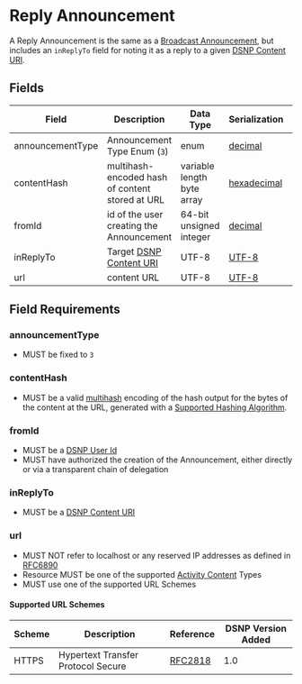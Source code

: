 # Reply Announcement

A Reply Announcement is the same as a [Broadcast Announcement](../Types/Broadcast.md),
but includes an `inReplyTo` field for noting it as a reply to a given [DSNP Content URI](../Identifiers.md#dsnp-content-uri).

## Fields

| Field | Description | Data Type | Serialization | Parquet Type | Bloom Filter |
| ----- | ----------- | --------- | ------------- | ------------ | ------------ |
| announcementType | Announcement Type Enum (`3`) | enum | [decimal](../Serializations.md#decimal) | `INT32` | no |
| contentHash | multihash-encoded hash of content stored at URL | variable length byte array | [hexadecimal](../Serializations.md#hexadecimal) | `BYTE_ARRAY` | YES
| fromId | id of the user creating the Announcement | 64-bit unsigned integer | [decimal](../Serializations.md#decimal) | `UINT_64` | YES
| inReplyTo | Target [DSNP Content URI](../Identifiers.md#dsnp-content-uri) | UTF-8 | [UTF-8](https://datatracker.ietf.org/doc/html/rfc3629) | `UTF8` | YES
| url | content URL | UTF-8 | [UTF-8](https://datatracker.ietf.org/doc/html/rfc3629) | `UTF8` | no

## Field Requirements

### announcementType

- MUST be fixed to `3`

### contentHash

- MUST be a valid [multihash](https://github.com/multiformats/multihash) encoding of the hash output for the bytes of the content at the URL, generated with a [Supported Hashing Algorithm](../Announcements.md#supported-hashing-algorithms).

### fromId

- MUST be a [DSNP User Id](../Identifiers.md#dsnp-user-id)
- MUST have authorized the creation of the Announcement, either directly or via a transparent chain of delegation

### inReplyTo

- MUST be a [DSNP Content URI](../Identifiers.md#dsnp-content-uri)

### url

- MUST NOT refer to localhost or any reserved IP addresses as defined in [RFC6890](https://datatracker.ietf.org/doc/html/rfc6890)
- Resource MUST be one of the supported [Activity Content](../../ActivityContent/Overview.md) Types
- MUST use one of the supported URL Schemes

#### Supported URL Schemes

| Scheme | Description | Reference | DSNP Version Added |
| ------ |------------ | --------- | ------------------ |
| HTTPS | Hypertext Transfer Protocol Secure | [RFC2818](https://datatracker.ietf.org/doc/html/rfc2818) | 1.0 |
